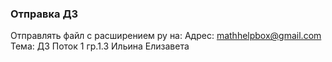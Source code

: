 ### Отправка ДЗ

Отправлять файл с расширением py на:
    Адрес: mathhelpbox@gmail.com
    Тема: ДЗ Поток 1 гр.1.3 Ильина Елизавета
